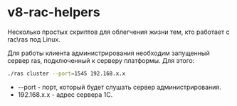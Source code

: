 # v8-rac-helpers

Несколько простых скриптов для облегчения жизни тем, кто работает с rac\ras под Linux.

Для работы клиента администрирования необходим запущенный сервер ras, подключенный к серверу платформы.
Для этого:

```bash
./ras cluster --port=1545 192.168.x.x
```

- --port - порт, который будет слушать сервер администрирования.
- 192.168.x.x - адрес сервера 1С.